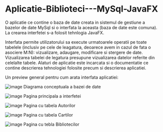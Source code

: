 # Aplicatie-Biblioteci---MySql-JavaFX
O aplicatie ce contine o baza de date creata in sistemul de gestiune a bazelor de date MySql si o interfata la aceasta (baza de date este comuna). La crearea interfetei s-a folosit tehnlogia JavaFX. 

Interfata permite utilizatorului sa execute urmatoarele operatii pe toate tabelele (inclusiv pe cele de leagatura, deoarece avem in cazul de fata o asociere M:N): vizualizare, adaugare, modificare si stergere de date. Vizualizarea tabelei de legatura presupune vizualizarea datelor referite din celelalte tabele. 
Alaturi de aplicatie este incarcata si o documentatie ce contine descrierea tehnologiei folosite precum si descrierea aplicatiei.

Un preview general pentru cum arata interfata aplicatiei:

![image](https://user-images.githubusercontent.com/104580330/224134600-bc55adb0-22dd-41fa-8fdb-65de754441ea.png)
Diagrama conceptuala a bazei de date

![image](https://user-images.githubusercontent.com/104580330/224134717-8d2c1b04-b23e-40c0-94e7-1160602c897e.png)
Pagina principala a interfetei

![image](https://user-images.githubusercontent.com/104580330/224134850-719de40d-ac92-4e04-a30c-9f1d9050ae19.png)
Pagina cu tabela Autorilor

![image](https://user-images.githubusercontent.com/104580330/224134954-84e56ec6-405a-4841-938d-3da6e77cd699.png)
Pagina cu tabela Cartilor

![image](https://user-images.githubusercontent.com/104580330/224135038-64d8c40d-a590-4ee3-9790-4b0ed50e0318.png)
Pagina cu tebla Bibliotecilor
